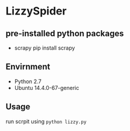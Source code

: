 # LizzySpider

## pre-installed python packages

* scrapy
pip install scrapy

## Envirnment

* Python 2.7
* Ubuntu 14.4.0-67-generic

## Usage
run scrpit using `python lizzy.py`

